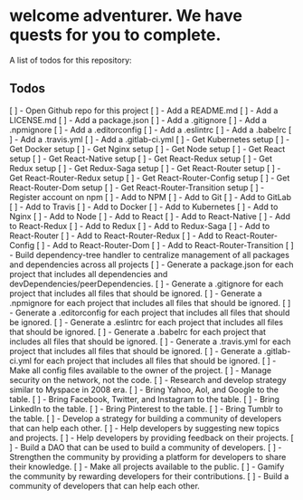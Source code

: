 # welcome adventurer. We have quests for you to complete.

A list of todos for this repository:

## Todos
[ ] - Open Github repo for this project
[ ] - Add a README.md
[ ] - Add a LICENSE.md
[ ] - Add a package.json
[ ] - Add a .gitignore
[ ] - Add a .npmignore
[ ] - Add a .editorconfig
[ ] - Add a .eslintrc
[ ] - Add a .babelrc
[ ] - Add a .travis.yml
[ ] - Add a .gitlab-ci.yml
[ ] - Get Kubernetes setup
[ ] - Get Docker setup
[ ] - Get Nginx setup
[ ] - Get Node setup
[ ] - Get React setup
[ ] - Get React-Native setup
[ ] - Get React-Redux setup
[ ] - Get Redux setup
[ ] - Get Redux-Saga setup
[ ] - Get React-Router setup
[ ] - Get React-Router-Redux setup
[ ] - Get React-Router-Config setup
[ ] - Get React-Router-Dom setup
[ ] - Get React-Router-Transition setup
[ ] - Register account on npm
[ ] - Add to NPM
[ ] - Add to Git
[ ] - Add to GitLab
[ ] - Add to Travis
[ ] - Add to Docker
[ ] - Add to Kubernetes
[ ] - Add to Nginx
[ ] - Add to Node
[ ] - Add to React
[ ] - Add to React-Native
[ ] - Add to React-Redux
[ ] - Add to Redux
[ ] - Add to Redux-Saga
[ ] - Add to React-Router
[ ] - Add to React-Router-Redux
[ ] - Add to React-Router-Config
[ ] - Add to React-Router-Dom
[ ] - Add to React-Router-Transition
[ ] - Build dependency-tree handler to centralize management of all packages and dependencies across all projects
[ ] - Generate a package.json for each project that includes all dependencies and devDependencies/peerDependencies.
[ ] - Generate a .gitignore for each project that includes all files that should be ignored.
[ ] - Generate a .npmignore for each project that includes all files that should be ignored.
[ ] - Generate a .editorconfig for each project that includes all files that should be ignored.
[ ] - Generate a .eslintrc for each project that includes all files that should be ignored.
[ ] - Generate a .babelrc for each project that includes all files that should be ignored.
[ ] - Generate a .travis.yml for each project that includes all files that should be ignored.
[ ] - Generate a .gitlab-ci.yml for each project that includes all files that should be ignored.
[ ] - Make all config files available to the owner of the project.
[ ] - Manage security on the network, not the code.
[ ] - Research and develop strategy similar to Myspace in 2008 era. 
[ ] - Bring Yahoo, Aol, and Google to the table.
[ ] - Bring Facebook, Twitter, and Instagram to the table.
[ ] - Bring LinkedIn to the table.
[ ] - Bring Pinterest to the table.
[ ] - Bring Tumblr to the table.
[ ] - Develop a strategy for building a community of developers that can help each other.
[ ] - Help developers by suggesting new topics and projects.
[ ] - Help developers by providing feedback on their projects.
[ ] - Build a DAO that can be used to build a community of developers.
[ ] - Strengthen the community by providing a platform for developers to share their knowledge.
[ ] - Make all projects available to the public.
[ ] - Gamify the community by rewarding developers for their contributions.
[ ] - Build a community of developers that can help each other.